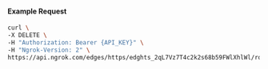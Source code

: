 <!-- Code generated for API Clients. DO NOT EDIT. -->

#### Example Request

```bash
curl \
-X DELETE \
-H "Authorization: Bearer {API_KEY}" \
-H "Ngrok-Version: 2" \
https://api.ngrok.com/edges/https/edghts_2qL7Vz7T4c2k2s68b59FWlXhlWl/routes/edghtsrt_2qL7VvpUTFYji9R872DoxZPVUPQ/circuit_breaker
```
